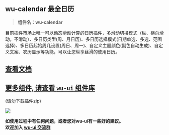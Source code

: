 ## wu-calendar 最全日历

> **组件名：wu-calendar**

目前插件市场上唯一可以动态滑动计算的日历插件，多滑动切换模式（纵、横向滑动，不滑动）、多日历类型(周、月日历)、多日历选择模式(日期单选、多选、范围选择)、多日历起始周几设置(周日、周一)、自定义主题颜色(副色自动生成)、自定义文案、农历显示等功能，可以让您纵享丝滑的使用日历。

## [查看文档](https://wuui.cn/zh-CN/components/calendar.html)

## [更多组件, 请查看 `wu-ui` 组件库](https://ext.dcloud.net.cn/plugin?name=wu--ui)
(请勿下载插件zip)

<a href="https://ext.dcloud.net.cn/plugin?name=wu--ui">
	<img src="https://wuui.cn/intr.png">
</a>

**如使用过程中有任何问题，或者您对wu-ui有一些好的建议。<br>欢迎加入 [wu-ui 交流群](https://wuui.cn/zh-CN/components/qqFeedBack.html)**